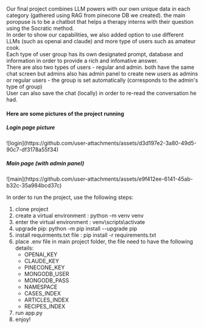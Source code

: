 Our final project combines LLM powers with our own unique data in each category (gathered using RAG from pinecone DB we created). the main poropuse is to be a chatbot that helps a therapy interns with their question using the Socratic method.<br>
In order to show our capabilities, we also added option to use different LLMs (such as openai and claude) and more type of users such as amateur cook.<br>
Each type of user group has its own designated prompt, database and information in order to provide a rich and infomative answer.<br>
There are also two types of users - regular and admin. both have the same chat screen but admins also has admin panel to create new users as admins or regular users - the group is set automatically (corresponds to the admin's type of group)<br>
User can also save the chat (locally) in order to re-read the conversation he had.
<br>
<h4>Here are some pictures of the project running</h4>
<h5>Login page picture</h5>
![login](https://github.com/user-attachments/assets/d3d197e2-3a80-49d5-90c7-df3178a55f34)

<h5>Main page (with admin panel)</h5>
![main](https://github.com/user-attachments/assets/e9f412ee-6141-45ab-b32c-35a984bcd37c)

In order to run the project, use the following steps:
1. clone project
2. create a virtual environment : python -m venv venv
3. enter the virtual environment : venv\scripts\activate
4. upgrade pip: python -m pip install --upgrade pip
5. install requirments.txt file : pip install -r requirements.txt
6. place .env file in main project folder, the file need to have the following details:
   * OPENAI_KEY
   * CLAUDE_KEY
   * PINECONE_KEY
   * MONGODB_USER
   * MONGODB_PASS
   * NAMESPACE
   * CASES_INDEX
   * ARTICLES_INDEX
   * RECIPES_INDEX
7. run app.py
8. enjoy!
